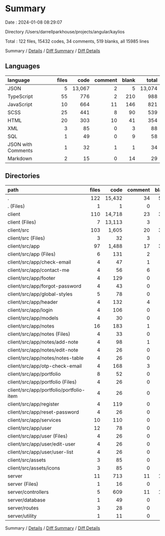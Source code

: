 # Summary

Date : 2024-01-08 08:29:07

Directory /Users/darrellparkhouse/projects/angular/kaylios

Total : 122 files,  15432 codes, 34 comments, 519 blanks, all 15985 lines

Summary / [Details](details.md) / [Diff Summary](diff.md) / [Diff Details](diff-details.md)

## Languages
| language | files | code | comment | blank | total |
| :--- | ---: | ---: | ---: | ---: | ---: |
| JSON | 5 | 13,067 | 2 | 5 | 13,074 |
| TypeScript | 55 | 776 | 2 | 210 | 988 |
| JavaScript | 10 | 664 | 11 | 146 | 821 |
| SCSS | 25 | 441 | 8 | 90 | 539 |
| HTML | 20 | 303 | 10 | 41 | 354 |
| XML | 3 | 85 | 0 | 3 | 88 |
| SQL | 1 | 49 | 0 | 9 | 58 |
| JSON with Comments | 1 | 32 | 1 | 1 | 34 |
| Markdown | 2 | 15 | 0 | 14 | 29 |

## Directories
| path | files | code | comment | blank | total |
| :--- | ---: | ---: | ---: | ---: | ---: |
| . | 122 | 15,432 | 34 | 519 | 15,985 |
| . (Files) | 1 | 1 | 0 | 0 | 1 |
| client | 110 | 14,718 | 23 | 364 | 15,105 |
| client (Files) | 7 | 13,113 | 3 | 20 | 13,136 |
| client/src | 103 | 1,605 | 20 | 344 | 1,969 |
| client/src (Files) | 3 | 32 | 3 | 10 | 45 |
| client/src/app | 97 | 1,488 | 17 | 331 | 1,836 |
| client/src/app (Files) | 6 | 131 | 2 | 21 | 154 |
| client/src/app/check-email | 4 | 47 | 1 | 13 | 61 |
| client/src/app/contact-me | 4 | 56 | 6 | 10 | 72 |
| client/src/app/footer | 4 | 129 | 0 | 14 | 143 |
| client/src/app/forgot-password | 4 | 43 | 0 | 13 | 56 |
| client/src/app/global-styles | 5 | 78 | 0 | 9 | 87 |
| client/src/app/header | 4 | 132 | 4 | 26 | 162 |
| client/src/app/login | 4 | 106 | 0 | 17 | 123 |
| client/src/app/models | 4 | 30 | 0 | 3 | 33 |
| client/src/app/notes | 16 | 183 | 1 | 49 | 233 |
| client/src/app/notes (Files) | 4 | 33 | 0 | 11 | 44 |
| client/src/app/notes/add-note | 4 | 98 | 1 | 18 | 117 |
| client/src/app/notes/edit-note | 4 | 26 | 0 | 10 | 36 |
| client/src/app/notes/notes-table | 4 | 26 | 0 | 10 | 36 |
| client/src/app/otp-check-email | 4 | 168 | 3 | 38 | 209 |
| client/src/app/portfolio | 8 | 52 | 0 | 20 | 72 |
| client/src/app/portfolio (Files) | 4 | 26 | 0 | 10 | 36 |
| client/src/app/portfolio/portfolio-item | 4 | 26 | 0 | 10 | 36 |
| client/src/app/register | 4 | 119 | 0 | 17 | 136 |
| client/src/app/reset-password | 4 | 26 | 0 | 10 | 36 |
| client/src/app/services | 10 | 110 | 0 | 41 | 151 |
| client/src/app/user | 12 | 78 | 0 | 30 | 108 |
| client/src/app/user (Files) | 4 | 26 | 0 | 10 | 36 |
| client/src/app/user/edit-user | 4 | 26 | 0 | 10 | 36 |
| client/src/app/user/user-list | 4 | 26 | 0 | 10 | 36 |
| client/src/assets | 3 | 85 | 0 | 3 | 88 |
| client/src/assets/icons | 3 | 85 | 0 | 3 | 88 |
| server | 11 | 713 | 11 | 155 | 879 |
| server (Files) | 1 | 16 | 0 | 3 | 19 |
| server/controllers | 5 | 609 | 11 | 135 | 755 |
| server/database | 1 | 49 | 0 | 9 | 58 |
| server/routes | 3 | 28 | 0 | 8 | 36 |
| server/utility | 1 | 11 | 0 | 0 | 11 |

Summary / [Details](details.md) / [Diff Summary](diff.md) / [Diff Details](diff-details.md)